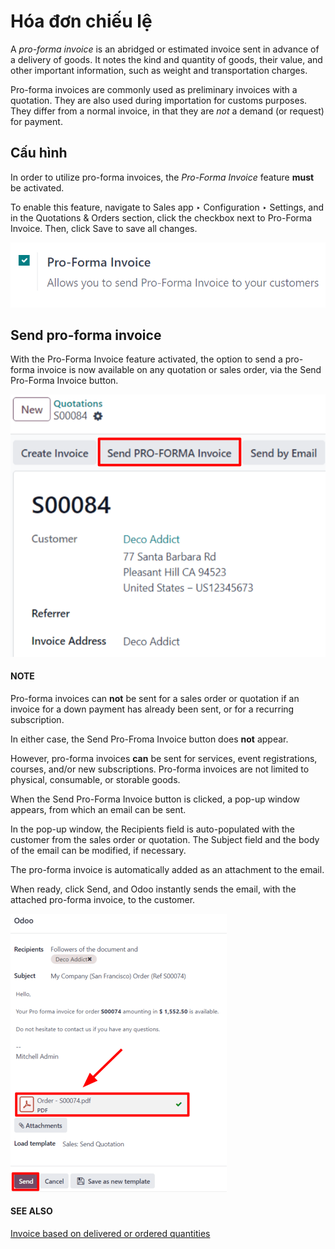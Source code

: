 # Hóa đơn chiếu lệ

A *pro-forma invoice* is an abridged or estimated invoice sent in advance of a delivery of goods. It
notes the kind and quantity of goods, their value, and other important information, such as weight
and transportation charges.

Pro-forma invoices are commonly used as preliminary invoices with a quotation. They are also used
during importation for customs purposes. They differ from a normal invoice, in that they are *not* a
demand (or request) for payment.

## Cấu hình

In order to utilize pro-forma invoices, the *Pro-Forma Invoice* feature **must** be activated.

To enable this feature, navigate to Sales app ‣ Configuration ‣ Settings, and
in the Quotations & Orders section, click the checkbox next to Pro-Forma
Invoice. Then, click Save to save all changes.

![The Pro-Forma Invoice feature setting in the Odoo Sales application.](../../../../_images/pro-forma-setting.png)

## Send pro-forma invoice

With the Pro-Forma Invoice feature activated, the option to send a pro-forma invoice is
now available on any quotation or sales order, via the Send Pro-Forma Invoice button.

![The Send Pro-Forma Invoice button on a typical sales order in Odoo Sales.](../../../../_images/send-pro-forma-invoice-button.png)

#### NOTE
Pro-forma invoices can **not** be sent for a sales order or quotation if an invoice for a down
payment has already been sent, or for a recurring subscription.

In either case, the Send Pro-Froma Invoice button does **not** appear.

However, pro-forma invoices **can** be sent for services, event registrations, courses, and/or
new subscriptions. Pro-forma invoices are not limited to physical, consumable, or storable goods.

When the Send Pro-Forma Invoice button is clicked, a pop-up window appears, from which
an email can be sent.

In the pop-up window, the Recipients field is auto-populated with the customer from the
sales order or quotation. The Subject field and the body of the email can be modified,
if necessary.

The pro-forma invoice is automatically added as an attachment to the email.

When ready, click Send, and Odoo instantly sends the email, with the attached pro-forma
invoice, to the customer.

![The email pop-up window that appears with pro-forma invoice attached in Odoo Sales.](../../../../_images/pro-forma-email-message-pop-up.png)

#### SEE ALSO
[Invoice based on delivered or ordered quantities](invoicing_policy.md)

